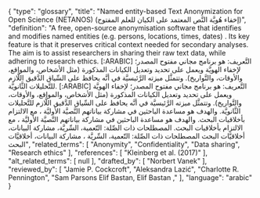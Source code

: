 {
    "type": "glossary",
    "title": "Named entity-based Text Anonymization for Open Science (NETANOS) (إخفاء هُويَّة النَّص المعتمد على الكيان للعلم المفتوح)",
    "definition": "A free, open-source anonymisation software that identifies and modifies named entities (e.g. persons, locations, times, dates) . Its key feature is that it preserves critical context needed for secondary analyses. The aim is to assist researchers in sharing their raw text data, while adhering to research ethics. [:ARABIC] التَّعريف: هو برنامج مجاني مفتوح المصدر؛ لإخفاء الهويَّة ويعمل على تحديد وتعديل الكيانات المذكورة (مثل الأشخاص، والمواقع، والأوقات، والتَّواريخ). وتتمثَّل ميزته الرَّئيسيَّة في أنَّه يحافظ على السِّياق الدَّقيق اللَّازم للتَّحليلات الثَّانويَّة. [:ARABIC] التَّعريف: هو برنامج مجاني مفتوح المصدر؛ لإخفاء الهويَّة ويعمل على تحديد وتعديل الكيانات المذكورة (مثل الأشخاص، والمواقع، والأوقات، والتَّواريخ). وتتمثَّل ميزته الرَّئيسيَّة في أنَّه يحافظ على السِّياق الدَّقيق اللَّازم للتَّحليلات الثَّانويَّة. والهدف هو مساعدة الباحثين في مشاركة بياناتهم النَّصيَّة الأوليَّة ، مع الالتزام بأخلاقيات البحث. والهدف هو مساعدة الباحثين في مشاركة بياناتهم النَّصيَّة الأوليَّة ، مع الالتزام بأخلاقيات البحث. المصطلحات ذات الصِّلة: التّعمية، السِّريَّة، مشاركة البيانات، أخلاقيَّات البحث المصطلحات ذات الصِّلة: التّعمية، السِّريَّة ، مشاركة البيانات، أخلاقيَّات البحث",
    "related_terms": [
        "Anonymity",
        "Confidentiality",
        "Data sharing",
        "Research ethics"
    ],
    "references": [
        "Kleinberg et al. (2017)"
    ],
    "alt_related_terms": [
        null
    ],
    "drafted_by": [
        "Norbert Vanek"
    ],
    "reviewed_by": [
        "Jamie P. Cockcroft",
        "Aleksandra Lazić",
        "Charlotte R. Pennington",
        "Sam Parsons Elif Bastan, Elif Bastan ,"
    ],
    "language": "arabic"
}